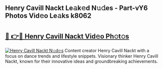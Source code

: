 ## Henry Cavill Nackt Le𝚊k𝚎d N𝚞𝚍es - Part-vY6 Photos Vid𝚎o Le𝚊ks k8062

# <h2><a href="http://fb8kbx.evod.top/?m=Henry+Cavill+Nackt">🔗 👉🔴 Henry Cavill Nackt Vid𝚎o Ph𝚘t𝚘s</a></h2>

[![Henry Cavill Nackt N𝚞d𝚎s](https://i.imgur.com/8V9OHl7.gif)](http://fb8kbx.evod.top/?m=Henry+Cavill+Nackt)
Content creator Henry Cavill Nackt with a focus on dance trends and lifestyle snippets. Visionary thinker Henry Cavill Nackt, known for their innovative ideas and groundbreaking achievements. 
